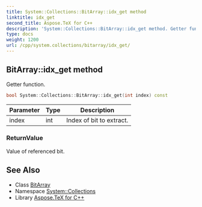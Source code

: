 ```yaml
---
title: System::Collections::BitArray::idx_get method
linktitle: idx_get
second_title: Aspose.TeX for C++
description: 'System::Collections::BitArray::idx_get method. Getter function in C++.'
type: docs
weight: 1200
url: /cpp/system.collections/bitarray/idx_get/
---
```

## BitArray::idx_get method


Getter function.

```cpp
bool System::Collections::BitArray::idx_get(int index) const
```


| Parameter | Type | Description |
| --- | --- | --- |
| index | int | Index of bit to extract. |

### ReturnValue

Value of referenced bit.

## See Also

* Class [BitArray](../)
* Namespace [System::Collections](../../)
* Library [Aspose.TeX for C++](../../../)
